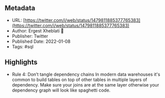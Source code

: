## Metadata
* URL: [https://twitter.com/i/web/status/1479811885377765383](https://twitter.com/i/web/status/1479811885377765383)
* Author: Ergest Xheblati 🦊
* Publisher: Twitter
* Published Date: 2022-01-08
* Tags: #sql

## Highlights
* Rule 4: Don’t tangle dependency chains In modern data warehouses it's common to build tables on top of other tables in multiple layers of dependency. Make sure your joins are at the same layer otherwise your dependency graph will look like spaghetti code.
